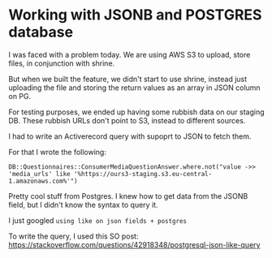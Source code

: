 # Working with JSONB and POSTGRES database

I was faced with a problem today. We are using AWS S3 to upload, store files, in conjunction with shrine.

But when we built the feature, we didn't start to use shrine,
instead just uploading the file and storing the return values as an array in JSON column on PG.

For testing purposes, we ended up having some rubbish data on our staging DB.
These rubbish URLs don't point to S3, instead to different sources.

I had to write an Activerecord query with supoprt to JSON to fetch them.

For that I wrote the following:

`DB::Questionnaires::ConsumerMediaQuestionAnswer.where.not("value ->> 'media_urls' like '%https://ours3-staging.s3.eu-central-1.amazonaws.com%'")`

Pretty cool stuff from Postgres. I knew how to get data from the JSONB field, but I didn't know the syntax to query it.

I just googled `using like on json fields + postgres`

To write the query, I used this SO post: https://stackoverflow.com/questions/42918348/postgresql-json-like-query
